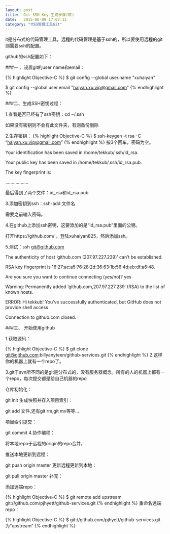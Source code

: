 ```yaml
---
layout: post
title:  Git SSH Key 生成步骤(转)
date:   2015-06-09 17:07:11
category: "代码管理工具Git"
---
```





it是分布式的代码管理工具，远程的代码管理是基于ssh的，所以要使用远程的git则需要ssh的配置。

github的ssh配置如下：

###一 、设置git的user name和email：

{% highlight Objective-C %} 
$ git config --global user.name "xuhaiyan"

$ git config --global user.email "haiyan.xu.vip@gmail.com"
{% endhighlight %}


###二、生成SSH密钥过程：

1.查看是否已经有了ssh密钥：cd ~/.ssh

如果没有密钥则不会有此文件夹，有则备份删除

2.生存密钥：
{% highlight Objective-C %} 
$ ssh-keygen -t rsa -C “haiyan.xu.vip@gmail.com”
{% endhighlight %}
按3个回车，密码为空。



Your identification has been saved in /home/tekkub/.ssh/id_rsa.

Your public key has been saved in /home/tekkub/.ssh/id_rsa.pub.

The key fingerprint is:

………………




最后得到了两个文件：id_rsa和id_rsa.pub



3.添加密钥到ssh：ssh-add 文件名

需要之前输入密码。

4.在github上添加ssh密钥，这要添加的是“id_rsa.pub”里面的公钥。

打开https://github.com/ ，登陆xuhaiyan825，然后添加ssh。



5.测试：ssh git@github.com

The authenticity of host ‘github.com (207.97.227.239)’ can’t be established.

RSA key fingerprint is 16:27:ac:a5:76:28:2d:36:63:1b:56:4d:eb:df:a6:48.

Are you sure you want to continue connecting (yes/no)? yes

Warning: Permanently added ‘github.com,207.97.227.239′ (RSA) to the list of known hosts.

ERROR: Hi tekkub! You’ve successfully authenticated, but GitHub does not provide shell access

Connection to github.com closed.




###三、 开始使用github

1.获取源码：

{% highlight Objective-C %} 
$ git clone git@github.com:billyanyteen/github-services.git
{% endhighlight %}
2.这样你的机器上就有一个repo了。

3.git于svn所不同的是git是分布式的，没有服务器概念。所有的人的机器上都有一个repo，每次提交都是给自己机器的repo

仓库初始化：


git init
生成快照并存入项目索引：


git add
文件,还有git rm,git mv等等…

项目索引提交：


git commit
4.协作编程：

将本地repo于远程的origin的repo合并，

推送本地更新到远程：


git push origin master
更新远程更新到本地：


git pull origin master
补充：

添加远端repo：

{% highlight Objective-C %}
$ git remote add upstream git://github.com/pjhyett/github-services.git
{% endhighlight %}
重命名远端repo：

{% highlight Objective-C %}
$ git://github.com/pjhyett/github-services.git为“upstream”
{% endhighlight %}
